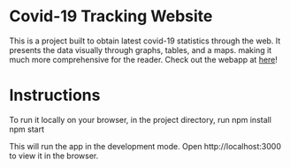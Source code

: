 # Covid-19 Tracking Website
This is a project built to obtain latest covid-19 statistics through the web. It presents the data visually through graphs, tables, and a maps. making it much more comprehensive for the reader. Check out the webapp at [here](https://covid-19-web-ac814.web.app/)!

# Instructions
To run it locally on your browser, in the project directory, run 
npm install
npm start 

This will run the app in the development mode.
Open http://localhost:3000 to view it in the browser.
